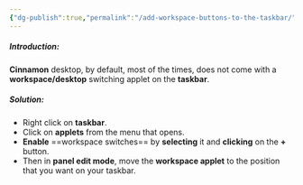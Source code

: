 ```yaml
---
{"dg-publish":true,"permalink":"/add-workspace-buttons-to-the-taskbar/","noteIcon":""}
---
```


##### Introduction:
**Cinnamon** desktop, by default, most of the times, does not come with a **workspace/desktop** switching applet on the **taskbar**.

##### Solution:
- Right click on **taskbar**.
- Click on **applets** from the menu that opens.
- **Enable** ==workspace switches== by **selecting** it and **clicking** on the **+** button.
- Then in **panel edit mode**, move the **workspace applet** to the position that you want on your taskbar.